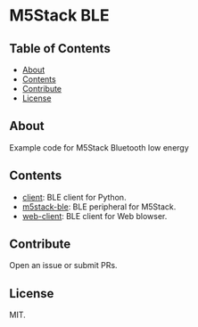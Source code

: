 # M5Stack BLE 

## Table of Contents

* [About](#about)
* [Contents](#contents)
* [Contribute](#contribute)
* [License](#license)

## About

Example code for M5Stack Bluetooth low energy

## Contents

* [client](client/): BLE client for Python.
* [m5stack-ble](m5stack-ble/): BLE peripheral for M5Stack. 
* [web-client](web-client/): BLE client for Web blowser.

## Contribute

Open an issue or submit PRs.

## License

MIT.
